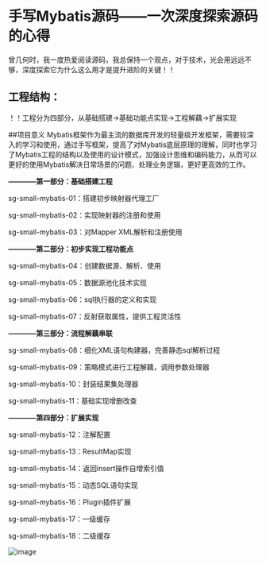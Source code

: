 # 手写Mybatis源码——一次深度探索源码的心得

曾几何时，我一度热爱阅读源码，我总保持一个观点，对于技术，光会用远远不够，深度探索它为什么这么用才是提升进阶的关键！！

## 工程结构：

！！工程分为四部分，从基础搭建->基础功能点实现->工程解藕->扩展实现

##项目意义
Mybatis框架作为最主流的数据库开发的轻量级开发框架，需要较深入的学习和使用，通过手写框架，提高了对Mybatis底层原理的理解，同时也学习了Mybatis工程的结构以及使用的设计模式，加强设计思维和编码能力，从而可以更好的使用Mybatis解决日常场景的问题、处理业务逻辑，更好更高效的工作。

**————第一部分：基础搭建工程**

sg-small-mybatis-01：搭建初步映射器代理工厂

sg-small-mybatis-02：实现映射器的注册和使用

sg-small-mybatis-03：对Mapper XML解析和注册使用

**————第二部分：初步实现工程功能点**

sg-small-mybatis-04：创建数据源、解析、使用

sg-small-mybatis-05：数据源池化技术实现

sg-small-mybatis-06：sql执行器的定义和实现

sg-small-mybatis-07：反射获取属性，提供工程灵活性

**————第三部分：流程解藕串联**

sg-small-mybatis-08：细化XML语句构建器，完善静态sql解析过程

sg-small-mybatis-09：策略模式进行工程解藕，调用参数处理器

sg-small-mybatis-10：封装结果集处理器

sg-small-mybatis-11：基础实现增删改查

**————第四部分：扩展实现**

sg-small-mybatis-12：注解配置

sg-small-mybatis-13：ResultMap实现

sg-small-mybatis-14：返回insert操作自增索引值

sg-small-mybatis-15：动态SQL语句实现

sg-small-mybatis-16：Plugin插件扩展

sg-small-mybatis-17：一级缓存

sg-small-mybatis-18：二级缓存

![image](https://github.com/personhh/sg-small-Mybatis/assets/139620514/52184a49-eef6-4135-9d27-2177bd892baa)
